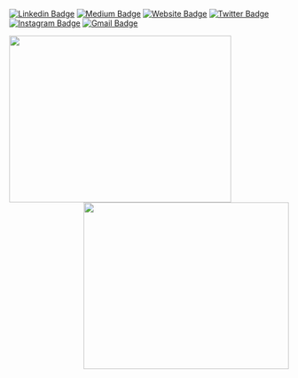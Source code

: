 


[![Linkedin Badge](https://img.shields.io/badge/-jlim-blue?style=flat&logo=Linkedin&logoColor=white&link=)]()
[![Medium Badge](https://img.shields.io/badge/-@jessicalim-000000?style=flat&labelColor=000000&logo=Medium&link=)]()
[![Website Badge](https://img.shields.io/badge/-jessicalim.me-47CCCC?style=flat&logo=Google-Chrome&logoColor=white&link=)](https://jessicalim.me)
[![Twitter Badge](https://img.shields.io/badge/-@__jesslim-1ca0f1?style=flat&labelColor=1ca0f1&logo=twitter&logoColor=white&link=)]()
[![Instagram Badge](https://img.shields.io/badge/-@__jessicaalim-purple?style=flat&logo=instagram&logoColor=white&link=)]()
[![Gmail Badge](https://img.shields.io/badge/-jessicalim813-c14438?style=flat&logo=Gmail&logoColor=white&link=)]()

<p align="center">

 <a>
 <img  href="https://github.com/anuraghazra/github-readme-stats" src="https://github-readme-stats.vercel.app/api/top-langs/?username=zqadiri&layout=compact&theme=dark&show_icons=true" width="400" height="300" border="0" align="left"/>
</a>
 
 <a>
 <img  href="https://github.com/anuraghazra/convoychat" src="https://github-readme-stats.vercel.app/api?username=zqadiri&theme=dark&show_icons=true" width="370" height="300" border="0" align="right"/>
</a>
 </p>


